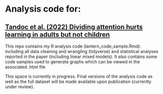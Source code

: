 # Analysis code for:
## [Tandoc et al. (2022) Dividing attention hurts learning in adults but not children](10.31234/osf.io/aqw28)

 This repo contains my R analysis code (lantern_code_sample.Rmd): including all data cleaning and wrangling (tidyverse) and statistical analyses reported in the paper (including linear mixed models). It also contains some code samples used to generate graphs which can be viewed in the associated .html file
 
This space is currently in progress. Final versions of the analysis code as well as the full dataset will be made available upon publication (currently under review).


